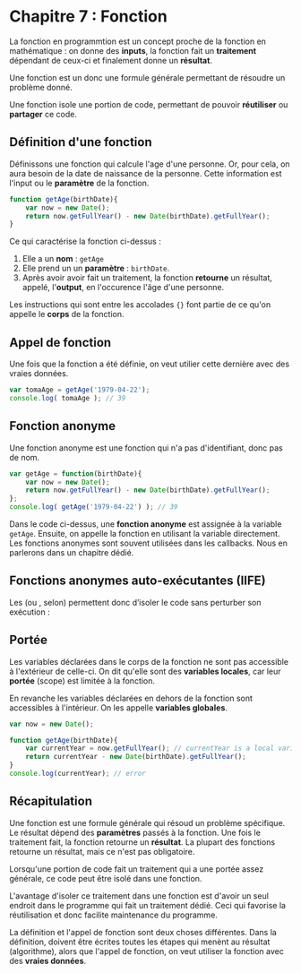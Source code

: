 # Chapitre 7 : Fonction

La fonction en programmtion est un concept proche de la fonction en mathématique : on donne des **inputs**, la fonction fait un **traitement** dépendant de ceux-ci et finalement donne un **résultat**.

Une fonction est un donc une formule générale permettant de résoudre un problème donné.

Une fonction isole une portion de code, permettant de pouvoir **réutiliser** ou **partager** ce code.

## Définition d'une fonction

Définissons une fonction qui calcule l'age d'une personne. Or, pour cela, on aura besoin de la date de naissance de la personne. Cette information est l'input ou le **paramètre** de la fonction.

```js
function getAge(birthDate){
    var now = new Date();
    return now.getFullYear() - new Date(birthDate).getFullYear();
}
```
Ce qui caractérise la fonction ci-dessus :
1. Elle a un **nom** : `getAge`
2. Elle prend un un **paramètre** : `birthDate`.
3. Après avoir avoir fait un traitement, la fonction **retourne** un résultat, appelé, l'**output**, en l'occurence l'âge d'une personne.

Les instructions qui sont entre les accolades `{}` font partie de ce qu'on appelle le **corps** de la fonction.


## Appel de fonction
Une fois que la fonction a été définie, on veut utilier cette dernière avec des vraies données.

```js
var tomaAge = getAge('1979-04-22');
console.log( tomaAge ); // 39
```

## Fonction anonyme
Une fonction anonyme est une fonction qui n'a pas d'identifiant, donc pas de nom.


```js
var getAge = function(birthDate){
    var now = new Date();
    return now.getFullYear() - new Date(birthDate).getFullYear();
};
console.log( getAge('1979-04-22') ); // 39
```

Dans le code ci-dessus, une **fonction anonyme** est assignée à la variable `getAge`. Ensuite, on appelle la fonction en utilisant la variable directement. Les fonctions anonymes sont souvent utilisées dans les callbacks. Nous en parlerons dans un chapitre dédié.

## Fonctions anonymes auto-exécutantes (IIFE)

Les  (ou , selon) permettent donc d’isoler le code sans perturber son exécution :


## Portée
Les variables déclarées dans le corps de la fonction ne sont pas accessible à l'extérieur de celle-ci.
On dit qu'elle sont des **variables locales**, car leur **portée** (scope) est limitée à la fonction.

En revanche les variables déclarées en dehors de la fonction sont accessibles à l'intérieur. On les appelle **variables globales**.

```js
var now = new Date();

function getAge(birthDate){
    var currentYear = now.getFullYear(); // currentYear is a local variable and now a global variable
    return currentYear - new Date(birthDate).getFullYear();
}
console.log(currentYear); // error
```

## Récapitulation

Une fonction est une formule générale qui résoud un problème spécifique. Le résultat dépend des **paramètres** passés à la fonction. Une fois le traitement fait, la fonction retourne un **résultat**. La plupart des fonctions retourne un résultat, mais ce n'est pas obligatoire.

Lorsqu'une portion de code fait un traitement qui a une portée assez générale, ce code peut être isolé dans une fonction.

L'avantage d'isoler ce traitement dans une fonction est d'avoir un seul endroit dans le programme qui fait un traitement dédié. Ceci qui favorise la réutilisation et donc facilite maintenance du programme.

La définition et l'appel de fonction sont deux choses différentes. Dans la définition, doivent être écrites toutes les étapes qui menènt au résultat (algorithme), alors que l'appel de fonction, on veut utiliser la fonction avec des **vraies données**.